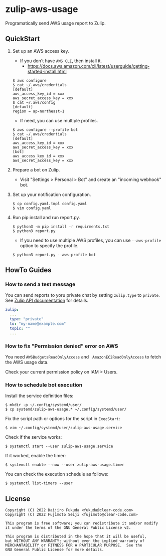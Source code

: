 # zulip-aws-usage

Programatically send AWS usage report to Zulip.

## QuickStart

1. Set up an AWS access key.

   * If you don't have `AWS CLI`, then install it.
      * https://docs.aws.amazon.com/cli/latest/userguide/getting-started-install.html

   ```console
   $ aws configure
   $ cat ~/.aws/credentials
   [default]
   aws_access_key_id = xxx
   aws_secret_access_key = xxx
   $ cat ~/.aws/config
   [default]
   region = ap-northeast-1
   ```

   * If need, you can use multiple profiles.

   ```console
   $ aws configure --profile bot
   $ cat ~/.aws/credentials
   [default]
   aws_access_key_id = xxx
   aws_secret_access_key = xxx
   [bot]
   aws_access_key_id = xxx
   aws_secret_access_key = xxx
   ```

2. Prepare a bot on Zulip.

   * Visit "Settings > Personal > Bot" and create an "incoming webhook" bot.

3. Set up your notification configuration.

   ```console
   $ cp config.yaml.tmpl config.yaml
   $ vim config.yaml
   ```

4. Run pip install and run report.py.

   ```console
   $ python3 -m pip install -r requirments.txt
   $ python3 report.py
   ```

   * If you need to use multiple AWS profiles, you can use `--aws-profile` option to specify the profile.

   ```console
   $ python3 report.py --aws-profile bot
   ```

## HowTo Guides

### How to send a test message

You can send reports to yoru private chat by setting `zulip.type` to `private`.
See [Zulip API documentation](https://zulip.com/api/send-message) for details.

```yaml
zulip:
  ...
  type: "private"
  to: "my-name@example.com"
  topic: ""
  ...
```

### How to fix "Permission denied" error on AWS

You need `AWSBudgetsReadOnlyAccess` and ` AmazonEC2ReadOnlyAccess` to fetch the AWS usage data.

Check your current permission policy on IAM > Users.

### How to schedule bot execution

Install the service definition files:

```console
$ mkdir -p ~/.config/systemd/user/
$ cp systemd/zulip-aws-usage.* ~/.config/systemd/user/
```

Fix the script path or options for the script in `ExecStart`:

```console
$ vim ~/.config/systemd/user/zulip-aws-usage.service
```

Check if the service works:

```console
$ systemctl start --user zulip-aws-usage.service
```

If it worked, enable the timer:

```console
$ systemctl enable --now --user zulip-aws-usage.timer
```

You can check the execution schedule as follows:

```console
$ systemctl list-timers --user
```

## License

```
Copyright (C) 2022 Daijiro Fukuda <fukuda@clear-code.com>
Copyright (C) 2022 Fujimoto Seiji <fujimoto@clear-code.com>

This program is free software; you can redistribute it and/or modify
it under the terms of the GNU General Public License v2.

This program is distributed in the hope that it will be useful,
but WITHOUT ANY WARRANTY; without even the implied warranty of
MERCHANTABILITY or FITNESS FOR A PARTICULAR PURPOSE.  See the
GNU General Public License for more details.
```

